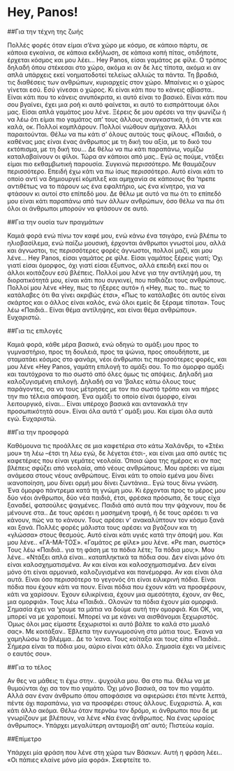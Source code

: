 Hey, Panos!
===========

##Για την τέχνη της ζωής

Πολλές φορές όταν είμαι σ’ένα χώρο με κόσμο, σε κάποιο πάρτυ, σε κάποια εγκαίνια, σε κάποια εκδήλωση, σε κάποια κοπή πίτας, οτιδήποτε, έρχεται κόσμος και μου λέει… Hey Panos, είσαι γαμάτος ρε φίλε. Ο τρόπος δηλαδή όπου στέκεσαι στο χώρο, ακόμα κι αν δε λες τίποτα, ακόμα κι αν απλά υπάρχεις εκεί νοηματοδοτεί τελείως αλλιώς τα πάντα. Τη βραδιά, τις διαθέσεις των ανθρώπων, κυριαρχείς στον χώρο. Μπαίνεις κι ο χώρος γίνεται εσύ. Εσύ γίνεσαι ο χώρος. Κι είναι κάτι που το κάνεις αβίαστα.. Είναι κάτι που το κάνεις ανυπόκριτα, κι αυτό είναι το βασικό. Είναι κάτι που σου βγαίνει, έχει μια ροή κι αυτό φαίνεται, κι αυτό το εισπράττουμε όλοι μας. Είσαι απλά γαμάτος μου λένε. Ξέρεις δε μου αρέσει να την ψωνίζω ή να λέω ότι είμαι πιο γαμάτος απ’ τους άλλους αναγκαστικά, ή ότι ντε και καλά, οκ. Πολλοί κομπλάρουν. Πολλοί νιώθουν αμήχανα. Άλλοι παραιτούνται. Θέλω να πω κάτι σ’ όλους αυτούς τους φίλους. «Παιδιά, ο καθένας μας είναι ένας άνθρωπος με τη δική του αξία, με το δικό του εκτόπισμα, με τη δική του… Δε θέλω να πω κάτι παραπάνω, νομίζω καταλαβαίνουν οι φίλοι. Τώρα αν κάποιοι από μας.. Εγώ ας πούμε, ντάξει είμαι πιο εκθαμβωτική παρουσία. Συγκινώ περισσότερο. Με θαυμάζουν περισσότερο. Επειδή έχω κάτι να πω ίσως περισσότερο. Αυτό είναι κάτι το οποίο αντί να δημιουργεί κόμπλεξ και αμηχανία σε κάποιους θα ‘πρεπε αντιθέτως να το πάρουν ως ένα εφαλτήριο, ως ένα κίνητρο, για να φτάσουν κι αυτοί στο επίπεδό μου. Δε θέλω με αυτό να πω ότι το επίπεδό μου είναι κάτι παραπάνω από των άλλων ανθρώπων, όσο θέλω να πω ότι όλοι οι άνθρωποι μπορούν να φτάσουν σε αυτό.

##Για την ουσία των πραγμάτων

Καμιά φορά ενώ πίνω τον καφέ μου, ενώ κάνω ένα τσιγάρο, ενώ βλέπω το ηλιοβασίλεμα, ενώ παίζω μουσική, έρχονται άνθρωποι γνωστοί μου, αλλά και άγνωστοι, τις περισσότερες φορές άγνωστοι, πολλοί μαζί, και μου λένε… Hey Panos, είσαι γαμάτος ρε φίλε. Είσαι γαμάτος ξέρεις γιατί; Όχι γιατί είσαι όμορφος, όχι γιατί είσαι έξυπνος, αλλά επειδή εκεί που οι άλλοι κοιτάζουν εσύ βλέπεις. Πολλοί μου λένε για την αντίληψή μου, τη διορατικότητά μου, είναι κάτι που συγκινεί, που παθιάζει τους ανθρώπους. Πολλοί μου λένε «Hey, πως το ήξερες αυτό» ή «Hey, πως το.. πως το κατάλαβες ότι θα γίνει ακριβώς έτσι», «Πως το κατάλαβες ότι αυτός είναι σκάρτος και ο άλλος είναι καλός, ενώ όλοι εμείς δε ξέραμε τίποτα». Τους λέω «Παιδιά.. Είναι θέμα αντίληψης, και είναι θέμα ανθρώπου». Ευχαριστώ.

##Για τις επιλογές

Καμιά φορά, κάθε μέρα βασικά, ενώ οδηγώ το αμάξι μου προς το γυμναστήριο, προς τη δουλειά, προς τα ψώνια, προς οπουδήποτε, με σταματάει κόσμος στο φανάρι, νέοι άνθρωποι τις περισσότερες φορές, και μου λένε «Hey Panos, γαμάτη επιλογή το αμάξι σου. Το πιο όμορφο αμάξι και ταυτόχρονα το πιο σωστό από όλες όμως τις απόψεις. Δηλαδή μια καλοζυγισμένη επιλογή. Δηλαδή σα να ‘βαλες κάτω όλους τους παράγοντες, σα να τους μέτρησες με τον πιο σωστό τρόπο και να πήρες την πιο τέλεια απόφαση. Ένα αμάξι το οποίο είναι όμορφο, είναι λειτουργικό, είναι… Είναι υπέροχο βασικά και αντανακλά την προσωπικότητά σου». Είναι όλα αυτά τ’ αμάξι μου. Και είμαι όλα αυτά εγώ. Ευχαριστώ.

##Για την προσφορά

Καθόμουνα τις προάλλες σε μια καφετέρια στο κάτω Χαλάνδρι, το «Στέκι μου» τη λέω –έτσι τη λέω εγώ, δε λέγεται έτσι-, και είναι μια από αυτές τις καφετέριες που είναι γεμάτες νεολαία. Όποια ώρα της ημέρας κι αν πας βλέπεις σφύζει από νεολαία, από νέους ανθρώπους. Μου αρέσει να είμαι ανάμεσα στους νέους ανθρώπους. Είναι κάτι το οποίο εμένα μου δίνει ικανοποίηση, μου δίνει ορμή μου δίνει ζωντάνια.. Εγώ τους δίνω γνώση. Ένα όμορφο πάντρεμα κατά τη γνώμη μου. Κι έρχονται προς το μέρος μου δύο νέοι άνθρωποι, δύο νέα παιδιά, έτσι, φρέσκα πρόσωπα, δε τους είχα ξαναδεί, φατσούλες ψαγμένες. Παιδιά από αυτά που την ψάχνουν, που δε μένουνε στα.. Δε τους αρέσει η μασημένη τροφή, ή δε τους αρέσει τι να κάνουν, πώς να το κάνουν. Τους αρέσει ν’ ανακαλύπτουν τον κόσμο ξανά και ξανά. Πολλές φορές μάλιστα τους αρέσει να βγάζουν και τη «γλώσσα» στους θεσμούς. Αυτό είναι κάτι υγιές κατά την άποψή μου. Και μου λένε.. «ΓΑ-ΜΑ-ΤΟΣ». «Γαμάτος ρε φίλε» μου λένε. «Ρε man, σωστός» Τους λέω «Παιδιά.. για τη φάση με τα πόδια λέτε; Τα πόδια μου;». Μου λένε.. «Ντάξει απλά είναι.. καταπληκτικά τα πόδια σου. Δεν είναι μόνο ότι είναι καλοσχηματισμένα. Αν και είναι και καλοσχηματισμένα. Δεν είναι μόνο ότι είναι αρμονικά, καλοζυγισμένα και πανέμορφα. Αν και είναι όλα αυτά. Είναι όσο περισσότερο το γεγονός ότι είναι ειλικρινή πόδια. Είναι πόδια που έχουν κάτι να πουν. Είναι πόδια που έχουν κάτι να προσφέρουν, κάτι να χαρίσουν. Έχουν ειλικρίνεια, έχουν μια αμεσότητα, έχουν, αν θες, μια ομορφιά». Τους λέω «Παιδιά.. Ολονών τα πόδια έχουν μία ομορφιά. Σημασία έχει να ‘χουμε τα μάτια να δούμε αυτή την ομορφιά. Και ΟΚ, ναι, μπορεί να με χαροποιεί. Μπορεί να με κάνει να αισθάνομαι ξεχωριστός. Όμως όλοι μας είμαστε ξεχωριστοί κι αυτό βάλτε το καλά στο μυαλό σας». Με κοιτάξαν.. Έβλεπα την ευγνωμοσύνη στα μάτια τους. Έκανα να χαμηλώσω το βλέμμα.. Δε το ‘κανα. Τους κοίταξα και τους είπα «Παιδιά.. Σήμερα είναι τα πόδια μου, αύριο είναι κάτι άλλο. Σημασία έχει να μείνεις ο εαυτός σου».

##Για το τέλος

Αν θες να μάθεις τι έχω στην.. ψυχούλα μου. Θα στο πω. Θέλω να με θυμούνται όχι σα τον πιο γαμάτο. Όχι μόνο βασικά, σα τον πιο γαμάτο. Αλλά σαν έναν άνθρωπο όπου αποφάσισε να αφιερώσει έτσι πέντε λεπτά, πέντε όχι παραπάνω, για να προσφέρει στους άλλους. Ευχαριστώ. Α, και κάτι άλλο ακόμα. Θέλω όταν περνάω τον δρόμο, κι άνθρωποι που δε με γνωρίζουν με βλέπουν, να λένε «Να ένας άνθρωπος. Να ένας ωραίος άνθρωπος». Υπάρχει μεγαλύτερη ανταμοιβή απ’ αυτό; Πιστεύω καμία.

##Επίμετρο

Υπάρχει μία φράση που λένε στη χώρα των Βάσκων. Αυτή η φράση λέει.. «Οι πάπιες κλαίνε μόνο μία φορά». Σκεφτείτε το.
